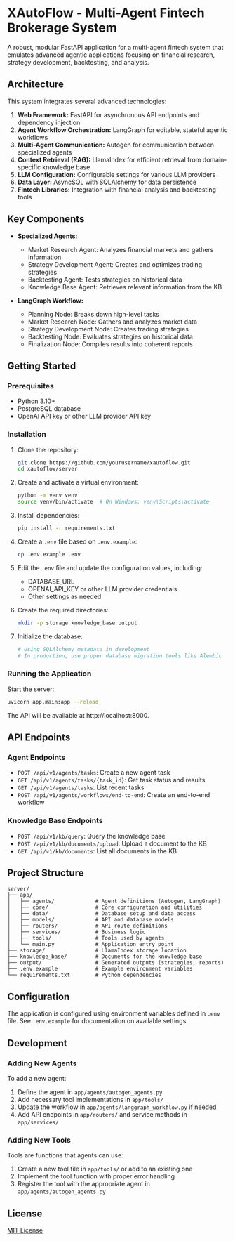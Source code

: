 # XAutoFlow - Multi-Agent Fintech Brokerage System

A robust, modular FastAPI application for a multi-agent fintech system that emulates advanced agentic applications focusing on financial research, strategy development, backtesting, and analysis.

## Architecture

This system integrates several advanced technologies:

1. **Web Framework:** FastAPI for asynchronous API endpoints and dependency injection
2. **Agent Workflow Orchestration:** LangGraph for editable, stateful agentic workflows
3. **Multi-Agent Communication:** Autogen for communication between specialized agents
4. **Context Retrieval (RAG):** LlamaIndex for efficient retrieval from domain-specific knowledge base
5. **LLM Configuration:** Configurable settings for various LLM providers
6. **Data Layer:** AsyncSQL with SQLAlchemy for data persistence
7. **Fintech Libraries:** Integration with financial analysis and backtesting tools

## Key Components

- **Specialized Agents:**
  - Market Research Agent: Analyzes financial markets and gathers information
  - Strategy Development Agent: Creates and optimizes trading strategies
  - Backtesting Agent: Tests strategies on historical data
  - Knowledge Base Agent: Retrieves relevant information from the KB

- **LangGraph Workflow:**
  - Planning Node: Breaks down high-level tasks
  - Market Research Node: Gathers and analyzes market data
  - Strategy Development Node: Creates trading strategies
  - Backtesting Node: Evaluates strategies on historical data
  - Finalization Node: Compiles results into coherent reports

## Getting Started

### Prerequisites

- Python 3.10+ 
- PostgreSQL database
- OpenAI API key or other LLM provider API key

### Installation

1. Clone the repository:
   ```bash
   git clone https://github.com/yourusername/xautoflow.git
   cd xautoflow/server
   ```

2. Create and activate a virtual environment:
   ```bash
   python -m venv venv
   source venv/bin/activate  # On Windows: venv\Scripts\activate
   ```

3. Install dependencies:
   ```bash
   pip install -r requirements.txt
   ```

4. Create a `.env` file based on `.env.example`:
   ```bash
   cp .env.example .env
   ```
   
5. Edit the `.env` file and update the configuration values, including:
   - DATABASE_URL
   - OPENAI_API_KEY or other LLM provider credentials
   - Other settings as needed

6. Create the required directories:
   ```bash
   mkdir -p storage knowledge_base output
   ```

7. Initialize the database:
   ```bash
   # Using SQLAlchemy metadata in development
   # In production, use proper database migration tools like Alembic
   ```

### Running the Application

Start the server:

```bash
uvicorn app.main:app --reload
```

The API will be available at http://localhost:8000.

## API Endpoints

### Agent Endpoints

- `POST /api/v1/agents/tasks`: Create a new agent task
- `GET /api/v1/agents/tasks/{task_id}`: Get task status and results
- `GET /api/v1/agents/tasks`: List recent tasks
- `POST /api/v1/agents/workflows/end-to-end`: Create an end-to-end workflow

### Knowledge Base Endpoints

- `POST /api/v1/kb/query`: Query the knowledge base
- `POST /api/v1/kb/documents/upload`: Upload a document to the KB
- `GET /api/v1/kb/documents`: List all documents in the KB

## Project Structure

```
server/
├── app/
│   ├── agents/             # Agent definitions (Autogen, LangGraph)
│   ├── core/               # Core configuration and utilities
│   ├── data/               # Database setup and data access
│   ├── models/             # API and database models
│   ├── routers/            # API route definitions
│   ├── services/           # Business logic
│   ├── tools/              # Tools used by agents
│   └── main.py             # Application entry point
├── storage/                # LlamaIndex storage location
├── knowledge_base/         # Documents for the knowledge base
├── output/                 # Generated outputs (strategies, reports)
├── .env.example            # Example environment variables
└── requirements.txt        # Python dependencies
```

## Configuration

The application is configured using environment variables defined in `.env` file. See `.env.example` for documentation on available settings.

## Development

### Adding New Agents

To add a new agent:

1. Define the agent in `app/agents/autogen_agents.py`
2. Add necessary tool implementations in `app/tools/`
3. Update the workflow in `app/agents/langgraph_workflow.py` if needed
4. Add API endpoints in `app/routers/` and service methods in `app/services/`

### Adding New Tools

Tools are functions that agents can use:

1. Create a new tool file in `app/tools/` or add to an existing one
2. Implement the tool function with proper error handling
3. Register the tool with the appropriate agent in `app/agents/autogen_agents.py`

## License

[MIT License](LICENSE) 